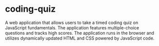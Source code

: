 # coding-quiz
A web application that allows users to take a timed coding quiz on JavaScript fundamentals. The application features multiple-choice questions and tracks high scores. 
The application runs in the browser and utilizes dynamically updated HTML and CSS powered by JavaScript code.
